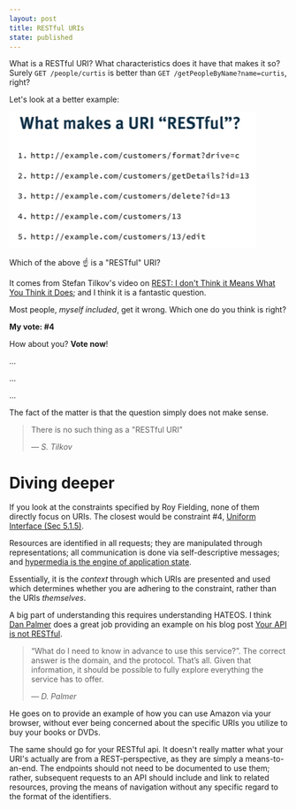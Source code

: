 ```yaml
---
layout: post
title: RESTful URIs
state: published
---
```

What is a RESTful URI? What characteristics does it have that makes it so? Surely `GET /people/curtis` is better than `GET /getPeopleByName?name=curtis`, right?

Let's look at a better example:

![](/images/blog/restful_uris.PNG)

Which of the above ☝️ is a "RESTful" URI?

It comes from Stefan Tilkov's video on [REST: I don't Think it Means What You Think it Does][1]; and I think it is a fantastic question.

Most people, _myself included_, get it wrong. Which one do you think is right?
 
**My vote: #4**
 
How about you? **Vote now**!


...

...

...



The fact of the matter is that the question simply does not make sense.

> There is no such thing as a "RESTful URI"
>
> — _S. Tilkov_

# Diving deeper

If you look at the constraints specified by Roy Fielding, none of them directly focus on URIs. The closest would
be constraint #4, [Uniform Interface (Sec 5.1.5)][2].

Resources are identified in all requests; they are manipulated through representations; all communication is done via self-descriptive messages; and [hypermedia is the engine of application state][3].

Essentially, it is the _context_ through which URIs are presented and used which determines whether you are adhering to the constraint, rather than the URIs _themselves_.

A big part of understanding this requires understanding HATEOS. I think [Dan Palmer][4] does a great job providing an example on his blog post [Your API is not RESTful][5].

> “What do I need to know in advance to use this service?”. The correct answer is the domain, and the protocol. That’s all. Given that information, it should be possible to fully explore everything the service has to offer.
>
> — _D. Palmer_

He goes on to provide an example of how you can use Amazon via your browser, without ever being concerned about the specific URIs you utilize to buy your books or DVDs.

The same should go for your RESTful api. It doesn't really matter what your URI's actually are from a REST-perspective, as they are simply a means-to-an-end. The endpoints should not need to be documented to use them; rather, subsequent requests to an API should include and link to related resources, proving the means of navigation without any specific regard to the format of the identifiers.

[1]: https://youtu.be/pspy1H6A3FM?t=1083
[2]: https://www.ics.uci.edu/~fielding/pubs/dissertation/rest_arch_style.htm#sec_5_1_5
[3]: http://www.peej.co.uk/articles/hypermedia-as-the-engine-of-application-state.html
[4]: https://danpalmer.me/
[5]: https://danpalmer.me/2015/01/your-api-is-not-restful
